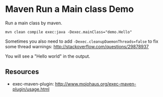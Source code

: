 Maven Run a Main class Demo
===========================

Run a main class by maven.

```
mvn clean compile exec:java -Dexec.mainClass="demo.Hello"
```

Sometimes you also need to add `-Dexec.cleanupDaemonThreads=false` to fix some thread warnings: <http://stackoverflow.com/questions/29878937>

You will see a "Hello world" in the output.

## Resources

- exec-maven-plugin: <http://www.mojohaus.org/exec-maven-plugin/usage.html>

